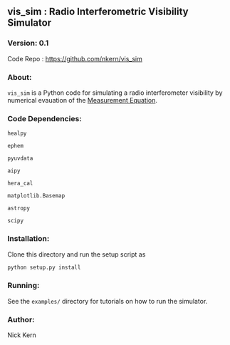 ## vis_sim : Radio Interferometric Visibility Simulator


### Version: 0.1
Code Repo : https://github.com/nkern/vis_sim


### About:
`vis_sim` is a Python code for simulating a radio interferometer visibility by numerical evauation of the [Measurement Equation](https://casper.berkeley.edu/astrobaki/index.php/Measurement_Equation).


### Code Dependencies:
`healpy`

`ephem`

`pyuvdata`

`aipy`

`hera_cal`

`matplotlib.Basemap`

`astropy`

`scipy`


### Installation:
Clone this directory and run the setup script as
```bash
python setup.py install
```

### Running:
See the `examples/` directory for tutorials on how to run the simulator.

### Author:
Nick Kern
